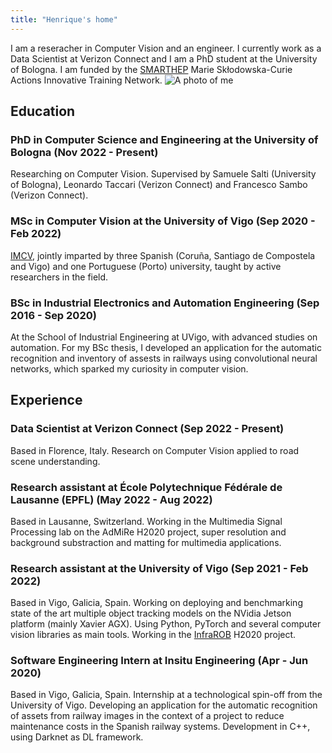 ```yaml
---
title: "Henrique's home"
---
```

I am a reseracher in Computer Vision and an engineer. I currently work as a Data Scientist at Verizon Connect and I am a PhD student at the University of Bologna. I am funded by the [SMARTHEP](https://www.smarthep.org/) Marie Skłodowska-Curie Actions Innovative Training Network.
![A photo of me](/_assets/foto_me.jpg)

## Education
### PhD in Computer Science and Engineering at the University of Bologna (Nov 2022 - Present)
Researching on Computer Vision. Supervised by Samuele Salti (University of Bologna), Leonardo Taccari (Verizon Connect) and Francesco Sambo (Verizon Connect).
### MSc in Computer Vision at the University of Vigo (Sep 2020 - Feb 2022)
[IMCV](https://www.imcv.eu/), jointly imparted by three Spanish (Coruña, Santiago de Compostela and Vigo) and one Portuguese (Porto) university, taught by active researchers in the field.
### BSc in Industrial Electronics and Automation Engineering (Sep 2016 - Sep 2020)
At the School of Industrial Engineering at UVigo, with advanced studies on automation. For my BSc thesis, I developed an application for the automatic recognition and inventory of assests in railways using convolutional neural networks, which sparked my curiosity in computer vision.

## Experience
### Data Scientist at Verizon Connect (Sep 2022 - Present)
Based in Florence, Italy. Research on Computer Vision applied to road scene understanding.
### Research assistant at École Polytechnique Fédérale de Lausanne (EPFL) (May 2022 - Aug 2022)
Based in Lausanne, Switzerland. Working in the Multimedia Signal Processing lab on the AdMiRe H2020 project, super resolution and background substraction and matting for multimedia applications.
### Research assistant at the University of Vigo (Sep 2021 - Feb 2022)
Based in Vigo, Galicia, Spain. Working on deploying and benchmarking state of the art multiple object tracking models on the NVidia Jetson platform (mainly Xavier AGX). Using Python, PyTorch and several computer vision libraries as main tools. Working in the [InfraROB](https://cordis.europa.eu/project/id/955337) H2020 project.
### Software Engineering Intern at Insitu Engineering (Apr - Jun 2020)
Based in Vigo, Galicia, Spain. Internship at a technological spin-off from the University of Vigo. Developing an application for the automatic recognition of assets from railway images in the context of a project to reduce maintenance costs in the Spanish railway systems. Development in C++, using Darknet as DL framework.
